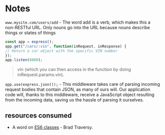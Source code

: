 # Notes

`www.mysite.com/users/add` - The word add is a verb, which makes this a non-RESTful URL. Only nouns go into the
URL because nouns describe things or states of things

```js
const app = express();
app.get("/cars/:vin", function(inRequest, inResponse) {
// Return a car object with the specific VIN number
});
app.listen(8080);
```
> vin (which you can then access in the function by doing inRequest.params.vin).

`app.use(express.json());` - This middleware takes care of parsing incoming request bodies that contain JSON,
as many of ours will. Our application code will, thanks to this middleware, receive a
JavaScript object resulting from the incoming data, saving us the hassle of parsing it
ourselves.

## resources consumed
- A word on [ES6 classes](https://youtu.be/RBLIm5LMrmc?list=WL) - Brad Traversy.
